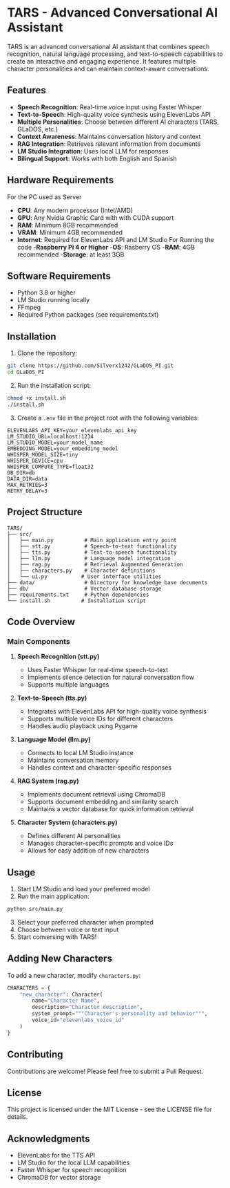 # TARS - Advanced Conversational AI Assistant

TARS is an advanced conversational AI assistant that combines speech recognition, natural language processing, and text-to-speech capabilities to create an interactive and engaging experience. It features multiple character personalities and can maintain context-aware conversations.

## Features

- **Speech Recognition**: Real-time voice input using Faster Whisper
- **Text-to-Speech**: High-quality voice synthesis using ElevenLabs API
- **Multiple Personalities**: Choose between different AI characters (TARS, GLaDOS, etc.)
- **Context Awareness**: Maintains conversation history and context
- **RAG Integration**: Retrieves relevant information from documents
- **LM Studio Integration**: Uses local LLM for responses
- **Bilingual Support**: Works with both English and Spanish

## Hardware Requirements
For the PC used as Server
- **CPU**: Any modern processor (Intel/AMD)
- **GPU**: Any Nvidia Graphic Card with with CUDA support 
- **RAM**: Minimum 8GB recommended
- **VRAM**: Minimum 4GB recommended 
- **Internet**: Required for ElevenLabs API and LM Studio
For Running the code
-**Raspberry Pi 4 or Higher**
-**OS**: Rasberry OS
-**RAM**: 4GB recommended
-**Storage**: at least 3GB
## Software Requirements

- Python 3.8 or higher
- LM Studio running locally
- FFmpeg
- Required Python packages (see requirements.txt)

## Installation

1. Clone the repository:
```bash
git clone https://github.com/Silverx1242/GLaDOS_PI.git
cd GLaDOS_PI
```

2. Run the installation script:
```bash
chmod +x install.sh
./install.sh
```

3. Create a `.env` file in the project root with the following variables:
```env
ELEVENLABS_API_KEY=your_elevenlabs_api_key
LM_STUDIO_URL=localhost:1234
LM_STUDIO_MODEL=your_model_name
EMBEDDING_MODEL=your_embedding_model
WHISPER_MODEL_SIZE=tiny
WHISPER_DEVICE=cpu
WHISPER_COMPUTE_TYPE=float32
DB_DIR=db
DATA_DIR=data
MAX_RETRIES=3
RETRY_DELAY=3
```

## Project Structure

```
TARS/
├── src/
│   ├── main.py          # Main application entry point
│   ├── stt.py           # Speech-to-text functionality
│   ├── tts.py           # Text-to-speech functionality
│   ├── llm.py           # Language model integration
│   ├── rag.py           # Retrieval Augmented Generation
│   ├── characters.py    # Character definitions
│   └── ui.py           # User interface utilities
├── data/                # Directory for knowledge base documents
├── db/                  # Vector database storage
├── requirements.txt     # Python dependencies
└── install.sh          # Installation script
```

## Code Overview

### Main Components

1. **Speech Recognition (stt.py)**
   - Uses Faster Whisper for real-time speech-to-text
   - Implements silence detection for natural conversation flow
   - Supports multiple languages

2. **Text-to-Speech (tts.py)**
   - Integrates with ElevenLabs API for high-quality voice synthesis
   - Supports multiple voice IDs for different characters
   - Handles audio playback using Pygame

3. **Language Model (llm.py)**
   - Connects to local LM Studio instance
   - Maintains conversation memory
   - Handles context and character-specific responses

4. **RAG System (rag.py)**
   - Implements document retrieval using ChromaDB
   - Supports document embedding and similarity search
   - Maintains a vector database for quick information retrieval

5. **Character System (characters.py)**
   - Defines different AI personalities
   - Manages character-specific prompts and voice IDs
   - Allows for easy addition of new characters

## Usage

1. Start LM Studio and load your preferred model
2. Run the main application:
```bash
python src/main.py
```

3. Select your preferred character when prompted
4. Choose between voice or text input
5. Start conversing with TARS!

## Adding New Characters

To add a new character, modify `characters.py`:

```python
CHARACTERS = {
    "new_character": Character(
        name="Character Name",
        description="Character description",
        system_prompt="""Character's personality and behavior""",
        voice_id="elevenlabs_voice_id"
    )
}
```

## Contributing

Contributions are welcome! Please feel free to submit a Pull Request.

## License

This project is licensed under the MIT License - see the LICENSE file for details.

## Acknowledgments

- ElevenLabs for the TTS API
- LM Studio for the local LLM capabilities
- Faster Whisper for speech recognition
- ChromaDB for vector storage 
